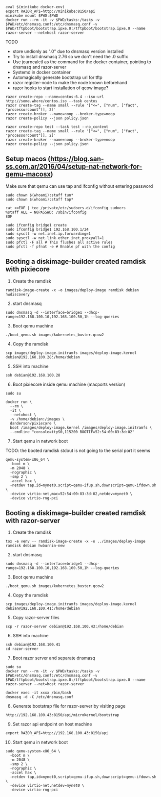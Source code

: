 ```
eval $(minikube docker-env)
export RAZOR_API=http://minikube:8150/api
minikube mount $PWD:$PWD
docker run --rm -it -v $PWD/tasks:/tasks -v $PWD/etc/dnsmasq.conf:/etc/dnsmasq.conf -v $PWD/tftpboot/bootstrap.ipxe.0:/tftpboot/bootstrap.ipxe.0 --name razor-server --net=host razor-server
```

TODO
- store undionly as ".0" due to dnsmasq version installed
- Try to install dnsmasq 2.76 so we don't need the .0 suffix
- Use journcalctl as the command for the docker container, pointing to dnsmasq and razor-server
- Systemd in docker container
- Automagically generate bootstrap url for tftp
- razor register-node to make the node known beforehand
- razor hooks to start installation of qcow image?




```
razor create-repo --name=centos-6.4 --iso-url http://some.where/centos.iso --task centos
razor create-tag --name small --rule '["<=", ["num", ["fact", "processorcount"]], 2]'
razor create-broker --name=noop --broker-type=noop
razor create-policy --json policy.json

razor create-repo test --task test --no_content
razor create-tag --name small --rule '["<=", ["num", ["fact", "processorcount"]], 2]'
razor create-broker --name=noop --broker-type=noop
razor create-policy --json policy.json
```

## Setup macos (https://blog.san-ss.com.ar/2016/04/setup-nat-network-for-qemu-macosx)

Make sure that qemu can use tap and ifconfig without entering password
```
sudo chown $(whoami):staff tun*
sudo chown $(whoami):staff tap*

cat <<EOF | tee /private/etc/sudoers.d/ifconfig_sudoers
%staff ALL = NOPASSWD: /sbin/ifconfig
EOF
```

```
sudo ifconfig bridge1 create
sudo ifconfig bridge1 192.168.100.1/24
sudo sysctl -w net.inet.ip.forwarding=1
sudo sysctl -w net.link.ether.inet.proxyall=1
sudo pfctl -F all # This flushes all active rules
sudo pfctl -f pfnat -e # Enable pf with the config
```

## Booting a diskimage-builder created ramdisk with pixiecore
1. Create the ramdisk
```
ramdisk-image-create -x -o images/deploy-image ramdisk debian hwdiscovery
```

2. start dnsmasq
```
sudo dnsmasq -d --interface=bridge1 --dhcp-range=192.168.100.10,192.168.100.50,1h --log-queries
```

3. Boot qemu machine

```
./boot_qemu.sh images/kubernetes_buster.qcow2
```

4. Copy the ramdisk
```
scp images/deploy-image.initramfs images/deploy-image.kernel debian@192.168.100.28:/home/debian
```

5. SSH into machine
```
ssh debian@192.168.100.28
```

6. Boot pixiecore inside qemu machine (macports version)
```
sudo su

docker run \
  --rm \
  -it \
  --net=host \
  -v /home/debian:/images \
  danderson/pixiecore \
  boot /images/deploy-image.kernel /images/deploy-image.initramfs \
  --cmdline "console=ttyS0,115200 BOOTIF=52:54:00:83:3d:02"
```

7. Start qemu in network boot

TODO: the booted ramdisk stdout is not going to the serial port it seems

```
qemu-system-x86_64 \
  -boot n \
  -m 2048 \
  -nographic \
  -smp 2 \
  -accel hax \
  -netdev tap,id=mynet0,script=qemu-ifup.sh,downscript=qemu-ifdown.sh \
  -device virtio-net,mac=52:54:00:83:3d:02,netdev=mynet0 \
  -device virtio-rng-pci
```

## Booting a diskimage-builder created ramdisk with razor-server
1. Create the ramdisk
```
tox -e venv -- ramdisk-image-create -x -o ../images/deploy-image ramdisk debian hwburnin-new
```

2. start dnsmasq
```
sudo dnsmasq -d --interface=bridge1 --dhcp-range=192.168.100.10,192.168.100.50,1h --log-queries
```

3. Boot qemu machine

```
./boot_qemu.sh images/kubernetes_buster.qcow2
```

4. Copy the ramdisk
```
scp images/deploy-image.initramfs images/deploy-image.kernel debian@192.168.100.41:/home/debian
```

5. Copy razor-server files
```
scp -r razor-server debian@192.168.100.43:/home/debian
```

6. SSH into machine
```
ssh debian@192.168.100.41
cd razor-server
```

7. Boot razor server and separate dnsmasq
```
sudo su
docker run --rm -it -v $PWD/tasks:/tasks -v $PWD/etc/dnsmasq.conf:/etc/dnsmasq.conf -v $PWD/tftpboot/bootstrap.ipxe.0:/tftpboot/bootstrap.ipxe.0 --name razor-server --net=host razor-server

docker exec -it xxxx /bin/bash
dnsmasq -d -C /etc/dnsmasq.conf
```

8. Generate bootstrap file for razor-server by visiting page
```
http://192.168.100.43:8150/api/microkernel/bootstrap
```

9. Set razor api endpoint on host machine
```
export RAZOR_API=http://192.168.100.43:8150/api
```


10. Start qemu in network boot
```
sudo qemu-system-x86_64 \
  -boot n \
  -m 2048 \
  -smp 2 \
  -nographic \
  -accel hax \
  -netdev tap,id=mynet0,script=qemu-ifup.sh,downscript=qemu-ifdown.sh \
  -device virtio-net,netdev=mynet0 \
  -device virtio-rng-pci
```
